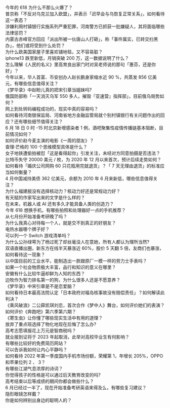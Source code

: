 今年的 618 为什么不那么火爆了？  
普京称「不反对乌克兰加入欧盟」，并表示「迟早会与乌恢复正常关系」，如何看待这一表态？  
涉嫌利用村镇银行实施系列严重犯罪，河南警方已抓获一批嫌疑人，其将面临哪些法律惩罚？  
内蒙古赤峰官方回应「派出所被一伙唐山人打砸」，称「事件属实，已转交扫黑办」，他们或将受到什么处罚？  
为什么欧美国家屋子里喜欢铺地毯，又不容易脏？  
iphone13 跌至新低，月销突破 200  万，这一数据说明了什么？  
怎么理解《人民的名义》里高育良出家门时对吴老师说的那句「惠芬，还是你好」？  
今年以来，华人首富、币安创办人赵长鹏身家缩水近 90 %，共蒸发 856 亿美元，有哪些信息值得关注？  
《梦华录》中赵盼儿真的把宋引章当姐妹吗?  
俄国防部称「一天消灭乌军 550 多人，摧毁『亚速营』指挥部」，目前俄乌局势如何？  
网上到处转码编程成功的，现实中真的容易吗？  
如何看待河南银保监局、河南省地方金融监管局就个别村镇银行有关问题作出的回应？还有哪些细节值得关注？  
6 月 18 日 0 时 -15 时北京新增感染者 1 例，酒吧聚集性疫情传播链基本阻断，目前情况如何？  
如何评价赵今麦主演的电影《一周的朋友》？  
查理·芒格的 100 个思维模型具体是什么？  
女子地铁遭偷拍被怼「这是看得起你」引发关注，未经对方同意拍摄是否违法？  
比特币失守 20000 美元 / 枚，为 2020 年 12 月以来首次，预计后续走势如何？  
如何看待「婚庆公司网购 60 只花瓶用完就退货」？「 7 天无理由退货」的标准应当如何衡量？  
4 月中国减持美债 362 亿美元，余额为 2010 年 6 月来新低，哪些信息值得关注？  
为什么福建舰没有选择核动力？核动力好还是常规动力好？  
有天赋的作家写出来的文字是什么样的？  
在未来，机器人或 AI 还有多久才能具备人类的创造力？  
今年 618 想换手机，有哪些拍照和处理器好一点的手机推荐？  
从七月份开始准备考研晚了吗？  
为什么我真心对待每一个人，就是交不到真正的好朋友？  
电热水器哪个牌子好？  
可以列一个 Switch 游戏清单吗？  
为什么公孙绿萼为了杨过死了却丝毫没人在意她，所有人都认为理所当然?  
双语直播出圈，新东方在线半天暴涨近 60%，股价 5 天翻 5 倍，友商们也暴涨，如何看待这一现象？  
以中国目前的工业水平，能制造出一款跟原厂一模一样的劳力士手表吗？  
如果一个社会物质极大丰富，品行和知识的意义在哪里？  
安徽有什么比较牛逼却鲜为人知的东西？  
边牧作为智力排名第一的狗，为什么很多人还是不愿意养？  
《梦华录》中宋引章是不是恋爱脑？  
如何看待日本最高法院认定「日本政府对福岛核事故没有赔偿责任」？如何解读此判决？  
《乘风破浪》二公薛凯琪刘恋，首次合作《梦中人》舞台，如何评价她们的表演？  
如何评价《奔跑吧》第六季第六期？  
《寄生虫》让你懂了哪些现实生活中有用的道理？  
放弃了重点班选择了物化地现在后悔了怎么办?  
高考志愿填报花上万元是智商税吗？  
就业报到证将于 2023 年起取消，此举对高校毕业生有何影响？  
有哪些比较好的免费简历网站？  
可以告诉我如何让内心平静吗？  
如何看待 2022 年第一季度国内手机市场份额，荣耀第 1，年增长 205%，OPPO 和苹果位列 2 、 3？  
有哪些江湖气息浓厚的诗词？  
你觉得孩子的性格是可以通过后天教育改变的吗?  
高考结束以后等成绩的期间你都会做些什么？  
6 月已经过一半了，现在开始准备考研英语来得及么，有哪些复习建议？  
隐形眼镜怎样戴？  
你是如何辨别出身边的聪明人的？  
